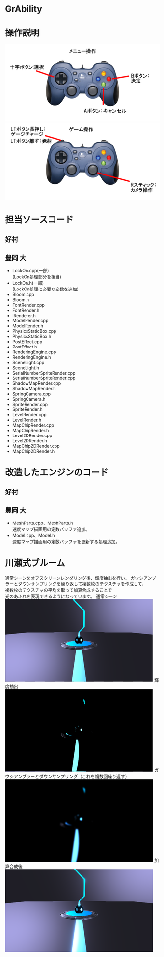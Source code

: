 # GrAbility  

# 操作説明
![メニュー操作説明画像](メニュー操作時.png)
![ゲーム操作説明画像](ゲーム操作時.png)
# 担当ソースコード

## 好村

## 豊岡 大

- LockOn.cpp(一部)  
  (LockOn処理部分を担当)  
- LockOn.h(一部)  
  (LockOn処理に必要な変数を追加)  
- Bloom.cpp
- Bloom.h  
- FontRender.cpp  
- FontRender.h  
- IRenderer.h  
- ModelRender.cpp  
- ModelRender.h  
- PhysicsStaticBox.cpp  
- PhysicsStaticBox.h  
- PostEffect.cpp  
- PostEffect.h  
- RenderingEngine.cpp  
- RenderingEngine.h  
- SceneLight.cpp  
- SceneLight.h  
- SerialNumberSpriteRender.cpp  
- SerialNumberSpriteRender.cpp  
- ShadowMapRender.cpp  
- ShadowMapRender.h  
- SpringCamera.cpp  
- SpringCamera.h  
- SpriteRender.cpp  
- SpriteRender.h  
- LevelRender.cpp  
- LevelRender.h  
- MapChipRender.cpp  
- MapChipRender.h  
- Level2DRender.cpp  
- Level2DRender.h  
- MapChip2DRender.cpp  
- MapChip2DRender.h  

# 改造したエンジンのコード

## 好村

## 豊岡 大
- MeshParts.cpp、MeshParts.h  
  速度マップ描画用の定数バッファ追加。
- Model.cpp、Model.h  
  速度マップ描画用の定数バッファを更新する処理追加。

# 川瀬式ブルーム

通常シーンをオフスクリーンレンダリング後、輝度抽出を行い、
ガウシアンブラーとダウンサンプリングを繰り返して複数枚のテクスチャを作成して、  
複数枚のテクスチャの平均を取って加算合成することで  
光のあふれを表現できるようになっています。
通常シーン  
![通常シーン画像](通常シーン.png)
輝度抽出  
![輝度抽出画像](輝度抽出.png)
ガウシアンブラーとダウンサンプリング（これを複数回繰り返す）  
![ガウシアンブラー、ダウンサンプリング語画像](ダウンサンプリング.png)
加算合成後
![川瀬式ブルーム画像](加算合成後.png)
